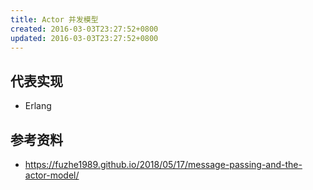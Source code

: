 ```yaml
---
title: Actor 并发模型
created: 2016-03-03T23:27:52+0800
updated: 2016-03-03T23:27:52+0800
---
```


## 代表实现

- Erlang

## 参考资料

- https://fuzhe1989.github.io/2018/05/17/message-passing-and-the-actor-model/
